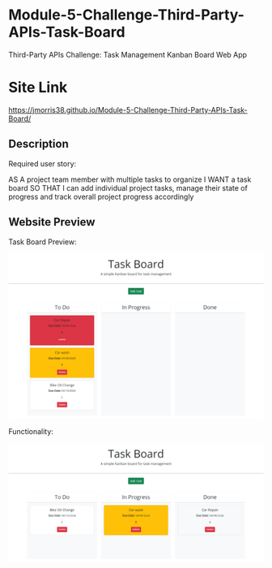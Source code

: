 # Module-5-Challenge-Third-Party-APIs-Task-Board
Third-Party APIs Challenge: Task Management Kanban Board Web App

# Site Link
https://jmorris38.github.io/Module-5-Challenge-Third-Party-APIs-Task-Board/

## Description 
Required user story: 

AS A project team member with multiple tasks to organize
I WANT a task board 
SO THAT I can add individual project tasks, manage their state of progress and track overall project progress accordingly

## Website Preview

Task Board Preview:

![screenshot](/assets/images/preview_1.png)

Functionality:

![screenshot](/assets/images/preview_2.png)
